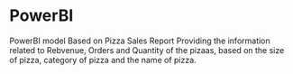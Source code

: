 # PowerBI
PowerBI model Based on Pizza Sales Report
Providing the information related to Rebvenue, Orders and Quantity 
of the pizaas, based on the size of pizza, category of pizza and the name of pizza.

